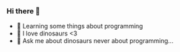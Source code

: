 ### Hi there 👋

- 🔭 Learning some things about programming
- 🌱 I love dinosaurs <3
- 💬 Ask me about dinosaurs never about programming...
